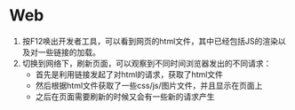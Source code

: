 # Web

1. 按F12唤出开发者工具，可以看到网页的html文件，其中已经包括JS的渲染以及对一些链接的加载。
2. 切换到网络下，刷新页面，可以观察到不同时间浏览器发出的不同请求：
    - 首先是利用链接发起了对html的请求，获取了html文件
    - 然后根据html文件获取了一些css/js/图片文件，并且显示在页面上
    - 之后在页面需要刷新的时候又会有一些新的请求产生